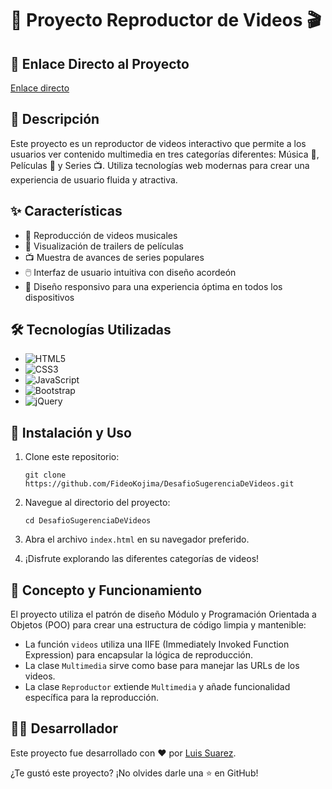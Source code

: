 # 🎥 Proyecto Reproductor de Videos 🎬

## 🔗 Enlace Directo al Proyecto

[Enlace directo](https://desafio-sugerencia-de-videos-roan.vercel.app/)

## 📜 Descripción

Este proyecto es un reproductor de videos interactivo que permite a los usuarios ver contenido multimedia en tres categorías diferentes: Música 🎵, Películas 🍿 y Series 📺. Utiliza tecnologías web modernas para crear una experiencia de usuario fluida y atractiva.

## ✨ Características

- 🎵 Reproducción de videos musicales
- 🍿 Visualización de trailers de películas
- 📺 Muestra de avances de series populares
- 🖱️ Interfaz de usuario intuitiva con diseño acordeón
- 🎨 Diseño responsivo para una experiencia óptima en todos los dispositivos

## 🛠️ Tecnologías Utilizadas

- ![HTML5](https://img.shields.io/badge/HTML5-E34F26?style=for-the-badge&logo=html5&logoColor=white)
- ![CSS3](https://img.shields.io/badge/CSS3-1572B6?style=for-the-badge&logo=css3&logoColor=white)
- ![JavaScript](https://img.shields.io/badge/JavaScript-F7DF1E?style=for-the-badge&logo=javascript&logoColor=black)
- ![Bootstrap](https://img.shields.io/badge/Bootstrap-563D7C?style=for-the-badge&logo=bootstrap&logoColor=white)
- ![jQuery](https://img.shields.io/badge/jQuery-0769AD?style=for-the-badge&logo=jquery&logoColor=white)

## 🚀 Instalación y Uso

1. Clone este repositorio:
   ```
   git clone https://github.com/FideoKojima/DesafioSugerenciaDeVideos.git
   ```

2. Navegue al directorio del proyecto:
   ```
   cd DesafioSugerenciaDeVideos

3. Abra el archivo `index.html` en su navegador preferido.

4. ¡Disfrute explorando las diferentes categorías de videos!

## 🧠 Concepto y Funcionamiento

El proyecto utiliza el patrón de diseño Módulo y Programación Orientada a Objetos (POO) para crear una estructura de código limpia y mantenible:

- La función `videos` utiliza una IIFE (Immediately Invoked Function Expression) para encapsular la lógica de reproducción.
- La clase `Multimedia` sirve como base para manejar las URLs de los videos.
- La clase `Reproductor` extiende `Multimedia` y añade funcionalidad específica para la reproducción.

## 👨‍💻 Desarrollador

Este proyecto fue desarrollado con ❤️ por [Luis Suarez](https://github.com/tu-usuario).

¿Te gustó este proyecto? ¡No olvides darle una ⭐️ en GitHub!
